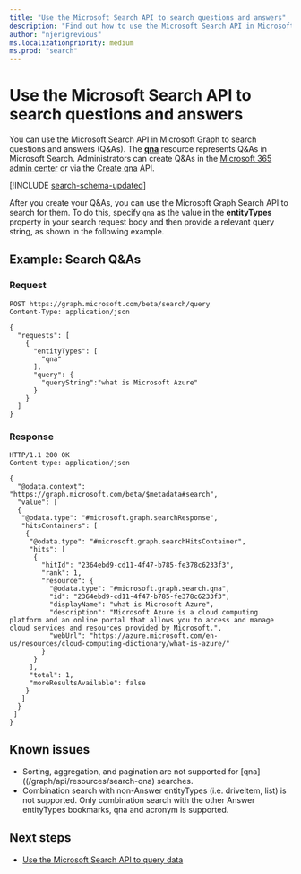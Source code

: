 ```yaml
---
title: "Use the Microsoft Search API to search questions and answers"
description: "Find out how to use the Microsoft Search API in Microsoft Graph to search Q&As."
author: "njerigrevious"
ms.localizationpriority: medium
ms.prod: "search"
---
```


# Use the Microsoft Search API to search questions and answers

You can use the Microsoft Search API in Microsoft Graph to search questions and answers (Q&As). The [**qna**](/graph/api/resources/search-qna) resource represents Q&As in Microsoft Search. Administrators can create Q&As in the [Microsoft 365 admin center](https://admin.microsoft.com/Adminportal/Home#/MicrosoftSearch/qnas) or via the [Create qna](/graph/api/search-searchentity-post-qnas) API.

[!INCLUDE [search-schema-updated](../includes/search-schema-updated.md)]

After you create your Q&As, you can use the Microsoft Graph Search API to search for them. To do this, specify `qna` as the value in the **entityTypes** property in your search request body and then provide a relevant query string, as shown in the following example.

## Example: Search Q&As

### Request

```HTTP
POST https://graph.microsoft.com/beta/search/query
Content-Type: application/json

{
  "requests": [
    {
      "entityTypes": [
        "qna"
      ],
      "query": {
        "queryString":"what is Microsoft Azure"
      }
    }
  ]
}
```

### Response

```HTTP
HTTP/1.1 200 OK
Content-type: application/json

{
  "@odata.context": "https://graph.microsoft.com/beta/$metadata#search",
  "value": [
  {
   "@odata.type": "#microsoft.graph.searchResponse",
   "hitsContainers": [
    {
     "@odata.type": "#microsoft.graph.searchHitsContainer",
     "hits": [
      {
        "hitId": "2364ebd9-cd11-4f47-b785-fe378c6233f3",
        "rank": 1,
        "resource": {
          "@odata.type": "#microsoft.graph.search.qna",
          "id": "2364ebd9-cd11-4f47-b785-fe378c6233f3",
          "displayName": "what is Microsoft Azure",
          "description": "Microsoft Azure is a cloud computing platform and an online portal that allows you to access and manage cloud services and resources provided by Microsoft.",
          "webUrl": "https://azure.microsoft.com/en-us/resources/cloud-computing-dictionary/what-is-azure/"
        }
      }
     ],
     "total": 1,
     "moreResultsAvailable": false
    }
   ]
  }
 ]
}
```

## Known issues

- Sorting, aggregation, and pagination are not supported for [qna]((/graph/api/resources/search-qna) searches.
- Combination search with non-Answer entityTypes (i.e. driveItem, list) is not supported. Only combination search with the other Answer entityTypes bookmarks, qna and acronym is supported.

## Next steps

- [Use the Microsoft Search API to query data](/graph/api/resources/search-api-overview)
